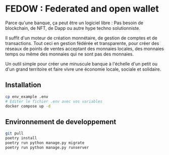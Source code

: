 # FEDOW : Federated and open wallet

Parce qu'une banque, ça peut être un logiciel libre :
Pas besoin de blockchain, de NFT, de Dapp ou autre hype techno solutionniste.

Il suffit d'un moteur de création monnétaire, de gestion de comptes et de transactions.
Tout ceci en gestion fédérée et transparente, pour créer des réseaux de points de ventes acceptant des monnaies locales,
des monnaies temps ou même des monnaies qui ne sont pas des monnaies.

Un outil simple pour créer une minuscule banque à l'échelle d'un petit ou d'un grand territoire et faire vivre une
économie locale, sociale et solidaire.

## Installation 

```bash
cp env_example .env
# Editer le fichier .env avec vos variables
docker compose up -d
```

## Environnement de developpement

```bash
git pull
poetry install
poetry run python manage.py migrate
poetry run python manage.py runserver
```